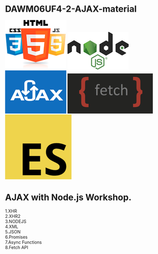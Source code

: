 # DAWM06UF4-2-AJAX-material

![alt tag](https://github.com/sergigrau/DAWM06UF4-2-AJAX-exercicis/blob/master/imatges/html5.png)
![alt tag](https://github.com/sergigrau/DAWM06UF4-2-AJAX-exercicis/blob/master/imatges/node.png)
![alt tag](https://github.com/sergigrau/DAWM06UF4-2-AJAX-exercicis/blob/master/imatges/ajax.png)
![alt tag](https://github.com/sergigrau/DAWM06UF4-2-AJAX-exercicis/blob/master/imatges/fetch.png)
![alt tag](https://github.com/sergigrau/DAWM06UF4-2-AJAX-exercicis/blob/master/imatges/js.png)

<h1>AJAX with Node.js Workshop.</h1>

1.XHR <br/>
2.XHR2<br/>
3.NODEJS<br/>
4.XML<br/>
5.JSON<br/>
6.Promises<br/>
7.Async Functions<br/>
8.Fetch API<br/>
